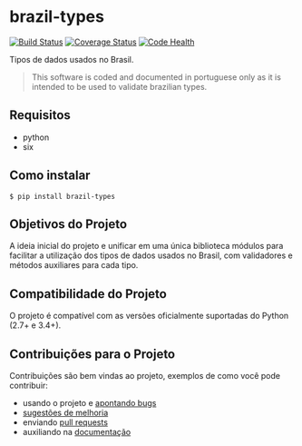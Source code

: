 # brazil-types

[![Build Status](https://travis-ci.org/sped-br/python-sped.svg "Build Status")](https://travis-ci.org/sped-br/python-sped)
[![Coverage Status](https://coveralls.io/repos/sped-br/python-sped/badge.svg)](https://coveralls.io/r/sped-br/python-sped)
[![Code Health](https://landscape.io/github/sped-br/python-sped/master/landscape.svg?style=flat)](https://landscape.io/github/sped-br/python-sped/master)

Tipos de dados usados no Brasil.

> This software is coded and documented in portuguese only as it is intended to be used to validate brazilian types.

## Requisitos

  * python
  * six

## Como instalar

    $ pip install brazil-types

## Objetivos do Projeto

A ideia inicial do projeto e unificar em uma única biblioteca módulos para facilitar a utilização dos tipos de dados usados no
Brasil, com validadores e métodos auxiliares para cada tipo.

## Compatibilidade do Projeto

O projeto é compatível com as versões oficialmente suportadas do Python (2.7+ e 3.4+).

## Contribuições para o Projeto

Contribuições são bem vindas ao projeto, exemplos de como você pode contribuir:
 * usando o projeto e [apontando bugs](https://github.com/gestaolivre/brazil-types/issues)
 * [sugestões de melhoria](https://github.com/gestaolivre/brazil-types/issues)
 * enviando [pull requests](https://github.com/gestaolivre/brazil-types/pulls)
 * auxiliando na [documentação](https://github.com/gestaolivre/brazil-types/wiki)
